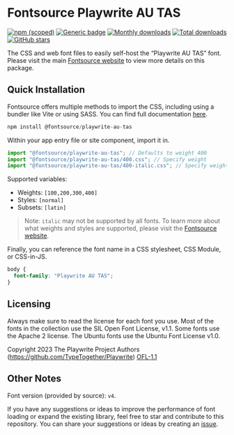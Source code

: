 # Fontsource Playwrite AU TAS

[![npm (scoped)](https://img.shields.io/npm/v/@fontsource/playwrite-au-tas?color=brightgreen)](https://www.npmjs.com/package/@fontsource/playwrite-au-tas) [![Generic badge](https://img.shields.io/badge/fontsource-passing-brightgreen)](https://github.com/fontsource/fontsource) [![Monthly downloads](https://badgen.net/npm/dm/@fontsource/playwrite-au-tas)](https://github.com/fontsource/fontsource) [![Total downloads](https://badgen.net/npm/dt/@fontsource/playwrite-au-tas)](https://github.com/fontsource/fontsource) [![GitHub stars](https://img.shields.io/github/stars/fontsource/fontsource.svg?style=social&label=Star)](https://github.com/fontsource/fontsource/stargazers)

The CSS and web font files to easily self-host the “Playwrite AU TAS” font. Please visit the main [Fontsource website](https://fontsource.org/fonts/playwrite-au-tas) to view more details on this package.

## Quick Installation

Fontsource offers multiple methods to import the CSS, including using a bundler like Vite or using SASS. You can find full documentation [here](https://fontsource.org/docs/getting-started/introduction).

```javascript
npm install @fontsource/playwrite-au-tas
```

Within your app entry file or site component, import it in.

```javascript
import "@fontsource/playwrite-au-tas"; // Defaults to weight 400
import "@fontsource/playwrite-au-tas/400.css"; // Specify weight
import "@fontsource/playwrite-au-tas/400-italic.css"; // Specify weight and style
```

Supported variables:
- Weights: `[100,200,300,400]`
- Styles: `[normal]`
- Subsets: `[latin]`

> Note: `italic` may not be supported by all fonts. To learn more about what weights and styles are supported, please visit the [Fontsource website](https://fontsource.org/fonts/playwrite-au-tas).

Finally, you can reference the font name in a CSS stylesheet, CSS Module, or CSS-in-JS.

```css
body {
  font-family: "Playwrite AU TAS";
}
```

## Licensing
Always make sure to read the license for each font you use. Most of the fonts in the collection use the SIL Open Font License, v1.1. Some fonts use the Apache 2 license. The Ubuntu fonts use the Ubuntu Font License v1.0.

Copyright 2023 The Playwrite Project Authors (https://github.com/TypeTogether/Playwrite)
[OFL-1.1](http://scripts.sil.org/OFL)

## Other Notes
Font version (provided by source): `v4`.

If you have any suggestions or ideas to improve the performance of font loading or expand the existing library, feel free to star and contribute to this repository. You can share your suggestions or ideas by creating an [issue](https://github.com/fontsource/fontsource/issues).